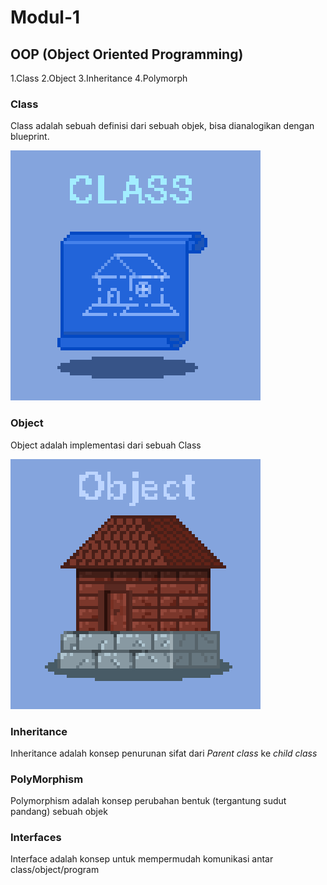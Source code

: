 # Modul-1

## OOP (Object Oriented Programming)
1.Class
2.Object
3.Inheritance
4.Polymorph

### Class

Class adalah sebuah definisi dari sebuah objek, bisa dianalogikan dengan blueprint.

![](./illustration_oop.gif)

### Object

Object adalah implementasi dari sebuah Class

![](./illustration_oop_1.gif)

### Inheritance 

Inheritance adalah konsep penurunan sifat dari _Parent class_ ke _child class_ 

### PolyMorphism

Polymorphism adalah konsep perubahan bentuk (tergantung sudut pandang) sebuah objek

### Interfaces

Interface adalah konsep untuk mempermudah komunikasi antar class/object/program

